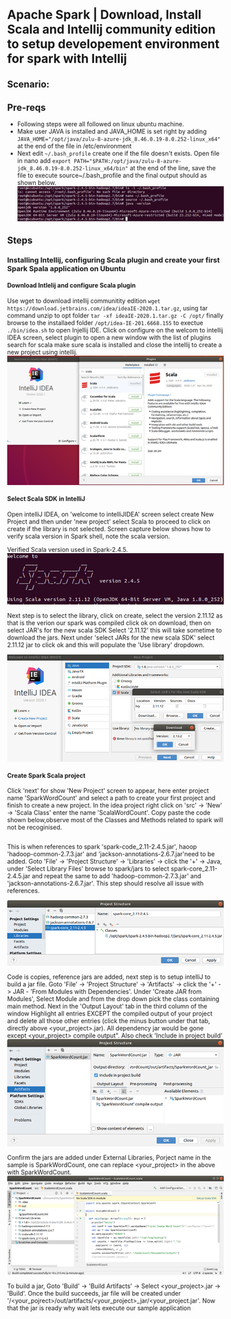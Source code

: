 # Apache Spark | Download, Install Scala and Intellij community edition to setup developement environment for spark with Intellij

## Scenario: 

## Pre-reqs
- Following steps were all followed on linux ubuntu machine.
- Make user JAVA is installed and JAVA_HOME is set right by adding ```JAVA_HOME="/opt/java/zulu-8-azure-jdk_8.46.0.19-8.0.252-linux_x64"``` at the end of the file in /etc/environment
- Next edit ```~/.bash_profile``` create one if the file doesn't exists. Open file in nano add ```export PATH="$PATH:/opt/java/zulu-8-azure-jdk_8.46.0.19-8.0.252-linux_x64/bin"``` at the end of the line, save the file to execute source~/.bash_profile and the final output should as shown below.
![Setting up JAVA bin path](./media/download-install-intellij-01.png)

## Steps
### Installing Intellij, configuring Scala plugin and create your first Spark Spala application on Ubuntu

#### Download Intlelij and configure Scala plugin
Use wget to download intellij communitity edition ```wget https://download.jetbrains.com/idea/ideaIE-2020.1.tar.gz```, using tar command unzip to opt folder ```tar -xf ideaIE-2020.1.tar.gz -C /opt/``` finally browse to the installaed folder ```/opt/idea-IE-201.6668.155``` to exectue ```./bin/idea.sh``` to open Injellij IDE. Click on configure on the welcom to intellij IDEA screen, select plugin to open a new window with the list of plugins search for scala make sure scala is installed and close the intellij to create a new project using intellij.
![confirm if scala plugin in installed](./media/download-install-intellij-03.png)

#### Select Scala SDK in IntelliJ
Open intelliJ IDEA, on 'welcome to intelliJIDEA' screen select create New Project and then under 'new project' select Scala to proceed to click on create if the library is not selected. Screen capture below shows how to verify scala version in Spark shell, note the scala version. 

Verified Scala version used in Spark-2.4.5.
![Scala version used in Spark-2.4.5](./media/download-install-intellij-02.png)


Next step is to select the library, click on create, select the version 2.11.12 as that is the verion our spark was compiled click ok on download, then on select JAR's for the new scala SDK  Select  '2.11.12' this will take sometime to download the jars. Next under 'select JARs for the new scala SDK' select 2.11.12 jar to click ok and this will populate the 'Use library' dropdown. 

![download Scala SDK for intellij IDEA](./media/download-install-intellij-04.png)

#### Create Spark Scala project
Click 'next' for show 'New Project' screen to appear, here enter project name 'SparkWordCount' and select a path to create your first project and finish to create a new project. In the idea project right click on 'src' -> 'New' -> 'Scala Class' enter the name 'ScalaWordCount'. Copy paste the code shown below,observe most of the Classes and Methods related to spark will not be recoginised. 

```
```
This is when references to spark 'spark-code_2.11-2.4.5.jar', haoop 'hadoop-common-2.7.3.jar' and 'jackson-annotations-2.6.7.jar'need to be added. Goto 'File' -> 'Project Structure' -> 'Libraries' -> click the '+' -> Java, under 'Select Library Files' browse to spark/jars to select spark-core_2.11-2.4.5.jar and repeat the same to add 'hadoop-common-2.7.3.jar' and 'jackson-annotations-2.6.7.jar'. This step should resolve all issue with references.

![Adding reference jars](./media/download-install-intellij-05.png)

Code is copies, reference jars are added, next step is to setup intelliJ to build a jar file. Goto 'File' -> 'Project Structure' -> 'Artifacts' -> click the '+' -> JAR - 'From Modules with Dependencies'. Under 'Create JAR from Modules', Select Module and from the drop down pick the class containing main method. Next in the 'Output Layout' tab in the third column of the window Highlight all entries EXCEPT the compiled output of your project and delete all those other entries (click the minus button under that tab, directly above <your_project>.jar). All dependency jar would be gone except <your_project> compile output". Also check 'Include in project build'
![Configuring Artifacts](./media/download-install-intellij-06.png)

Confirm the jars are added under External Libraries, Porject name in the sample is SparkWordCount, one can replace <your_project> in the above with SparkWordCount.
![External Libraries](./media/download-install-intellij-07.png)

To build a jar, Goto 'Build' -> 'Build Artifacts' -> Select <your_project>.jar -> 'Build'. Once the build succeeds, jar file will be created under '/<your_pojrect>/out/artifacts/<your_project>_jar/<your_project.jar'. Now that the jar is ready why wait lets execute our sample application 

``````

